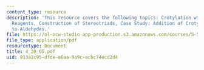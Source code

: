 ```yaml
---
content_type: resource
description: 'This resource covers the following topics: Crotylation with Leighton
  Reagents, Construction of Stereotriads, Case Study: Addition of Crotylmetal Compounds
  to Aldehydes.'
file: https://ol-ocw-studio-app-production.s3.amazonaws.com/courses/5-512-synthetic-organic-chemistry-ii-spring-2005/913a2c95dfdea6aa9a9cacbc74ecd2d4_4_20_05.pdf
file_type: application/pdf
resourcetype: Document
title: 4_20_05.pdf
uid: 913a2c95-dfde-a6aa-9a9c-acbc74ecd2d4
---
```

